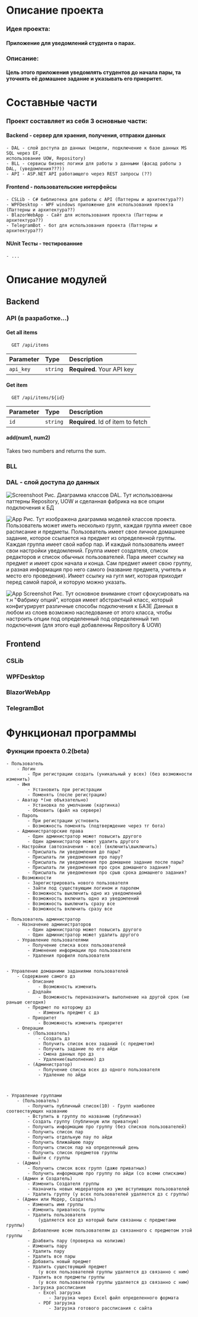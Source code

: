 # Описание проекта

### **Идея проекта:**
#### Приложение для уведомлений студента о парах.

### **Описание:**
#### Цель этого приложения уведомлять студентов до начала пары, та уточнять её домашнее задание и указывать его приоритет.

# Составные части

### Проект составляет из себя 3 основные части:

#### Backend - сервер для храения, получения, отправки данных

	- DAL - слой доступа до данных (модели, подключение к базе данных MS SQL через EF,
	использование UOW, Repository)
    - BLL - сервисы бизнес логики для работы з данными (фасад работы з DAL, (уведомления???))
	- API - ASP.NET API работающего через REST запросы (??)  

#### Frontend - пользовательские интерфейсы

	- СSLib - С# библиотека для работы с API (Паттерны и архитектура??)
    - WPFDesktop - WPF windows приложение для использования проекта (Паттерны и архитектура??)
	- BlazorWebApp - Сайт для использования проекта (Паттерны и архитектура??)
	- TelegramBot - бот для использования проекта (Паттерны и архитектура??)

#### NUnit Тесты - тестированние
	- ...

# Описание модулей

## **Backend**

### API (в разработке...)

#### Get all items 

```http
  GET /api/items
```

| Parameter | Type     | Description                |
| :-------- | :------- | :------------------------- |
| `api_key` | `string` | **Required**. Your API key |

#### Get item

```http
  GET /api/items/${id}
```

| Parameter | Type     | Description                       |
| :-------- | :------- | :-------------------------------- |
| `id`      | `string` | **Required**. Id of item to fetch |

#### add(num1, num2)

Takes two numbers and returns the sum.


### BLL


### DAL - слой доступа до данных 

![Screenshoot](https://raw.githubusercontent.com/eugene-gryn/University-Sheldue-TG-bot/changes/Diagrms/DAL.png)
Рис. Диаграмма классов DAL. Тут использованны паттерны Repository, UOW
и сделанная фабрика на все опции подключения к БД

![App](https://raw.githubusercontent.com/eugene-gryn/University-Sheldue-TG-bot/changes/Diagrms/Models.png)
Рис. Тут изображена диаграмма моделей классов проекта.
Пользователь может иметь несколько групп, каждая группа имеет свое расписание и предметы.
Пользователь имеет свое личное домашнее задание, которое ссылается на предмет из определенной
группы. Каждая группа имеет свой набор пар. И каждый пользователь имеет свои настройки
уведомлений. Группа имеет создателя, список редакторов и список обычных пользователей.
Пара имеет ссылку на предмет и имеет срок начала и конца. Сам предмет имеет свою группу,
и разная информация про него самого (название предмета, учитель и место его проведения).
Имеет ссылку на гугл мит, которая приходит перед самой парой, и которую можно указать.


![App Screenshot](https://raw.githubusercontent.com/eugene-gryn/University-Sheldue-TG-bot/changes/Diagrms/EF.png)
Рис. Тут основное внимание стоит сфокусировать на т.н "Фабрику опций", которая имеет
абстрактный класс, который конфигурирует различные способы подключения к БАЗЕ Данных
в любом из слоев возможно наследование от этого класса, чтобы настроить опции под определенный
под определенный тип подключения (для этого ещё добавленны Repository & UOW)

## **Frontend**



### СSLib


### WPFDesktop


### BlazorWebApp


### TelegramBot




# Функционал программы

### **Фукнции проекта** 0.2(beta)
	- Пользователь
		- Логин
			- При регистрации создать (уникальный у всех) (без возможности изменить)
		- Имя
			- Установить при регистрации
			- Поменять (после регистрации)
		- Аватар *(не объязательно)
			- Установка по умолчанию (картинка)
			- Обновить (файл на сервере)
		- Пароль
			- При регистрации устновить
			- Возможность поменять (подтверждение через тг бота)
		- Администраторские права
			- Один администратор может повысить другого
			- Один администратор может удалить другого
		- Настройки (автозначения - все) (включить\выключить)
			- Присылать ли уведомления до пары?
			- Присылать ли уведомления про пару?
			- Присылать ли уведомления про домашнее задание после пары?
			- Присылать ли уведомления про срок домашнего задания?
			- Присылать ли уведомления про срыв срока домашнего задания?
		- Возможности
			- Зарегистрировать нового пользователя
			- Зайти под существующим логином и паролем
			- Возможность выключить одно из уведомлений
			- Возможность включить одно из уведомлений
			- Возможность выключить сразу все
			- Возможность включить сразу все

	- Пользователь администратор
		- Назначение администраторов
			- Один администратор может повысить другого
			- Один администратор может удалить другого
		- Управление пользователями
			- Получение списка всех пользователей
			- Изменение информации про пользователя
			- Удаления профиля пользователя


	- Управление домашними заданиями пользователей
		- Содержание самого дз
			- Описание
				- Возможность изменить
			- Дэдлайн
				- Возможность переназначить выполнение на другой срок (не раньше сегодня)
			- Предмет по которому дз
				- Изменить предмет с дз
			- Приоритет
				- Возможность изменить приоритет
		- Операции
			- (Пользователь)
				- Создать дз
				- Получить список всех заданий (с предметом)
				- Получить задание по его айди
				- Смена данных про дз
				- Удаление(выполнение) дз
			- (Администратор)
				- Получение списка всех дз одного пользователя
				- Удаление по айди
	


	- Управление группами 
		- (Пользователь)
			- Получить публичный список(10) - Групп наиболее соотвествующих названию
			- Вступить в группу по названию (публичная)
			- Создать группу (публичную или приватную)
			- Получить информацию про группу (без списков пользователей)
			- Получить список пар
			- Получить отдельную пау по айди
			- Получить ближайшею пару
			- Получить список пар на определенный день
			- Получить список предметов группы
			- Выйти с группы
		- (Админ)
			- Получить список всех групп (даже приватных)
			- Получить информацию про группу по айди (со всеми списками)
		- (Админ и Создатель)
			- Изменить Создателя группы
			- Назначить новых модераторов из уже вступивщих пользователей
			- Удалить группу (у всех пользователей удаляется дз с группы)
		- (Админ или Модер, Создатель)
			- Изменить имя группы
			- Изменить приватность группы
			- Удалить пользователя 
			  	(удаляется все дз который были связанны с предметами группы)
			- Добавление всем пользователям дз связанного с предметом этой группы
			- Доабвить пару (проверка на колизию)
			- Изменить пару
			- Удалить пару
			- Удалить все пары
			- Добавить новый предмет
			- Удалить существующий предмет 
			  	(у всех пользователей группы удаляется дз связанно с ним)
			- Удалить все предметы группы
				(у всех пользователей группы удаляется дз связанно с ним)
			- Загрузка рассписания
				- Excel загрузка
					- Загрузка через Excel файл определенного формата
				- PDF загрузка
					- Загрузка готового рассписания с сайта


